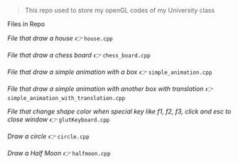 > This repo used to store my openGL codes of my University class

Files in Repo

*File that draw a house 👉* 
`house.cpp`  

*File that draw a chess board 👉* 
`chess_board.cpp`

*File that draw a simple animation with a box 👉* 
`simple_animation.cpp`

*File that draw a simple animation with another box with translation 👉*
`simple_animation_with_translation.cpp`

*File that change shape color when special key like f1, f2, f3, click and esc to close window 👉* `glutKeyboard.cpp`

*Draw a circle 👉* `circle.cpp`

*Draw a Half Moon 👉* `halfmoon.cpp`

